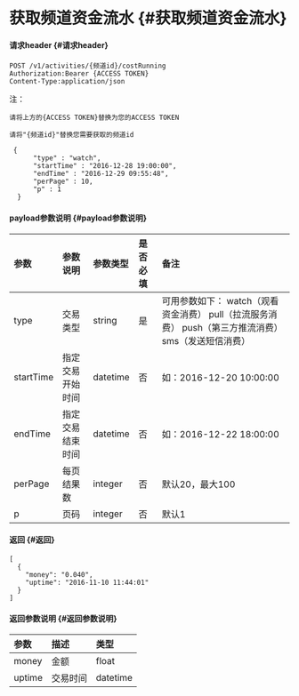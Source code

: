# 获取频道资金流水 {#获取频道资金流水}

#### 请求header {#请求header}

```
POST /v1/activities/{频道id}/costRunning
Authorization:Bearer {ACCESS TOKEN}
Content-Type:application/json
```

注：

`请将上方的{ACCESS TOKEN}替换为您的ACCESS TOKEN`

`请将"{频道id}"替换您需要获取的频道id`

```
 {
      "type" : "watch",
      "startTime" : "2016-12-28 19:00:00",
      "endTime" : "2016-12-29 09:55:48",
      "perPage" : 10,
      "p" : 1
  }
```

#### payload参数说明 {#payload参数说明}

| 参数 | 参数说明 | 参数类型 | 是否必填 | 备注 |
| :--- | :--- | :--- | :--- | :--- |
| type | 交易类型 | string | 是 | 可用参数如下： watch（观看资金消费） pull（拉流服务消费） push（第三方推流消费） sms（发送短信消费） |
| startTime | 指定交易开始时间 | datetime | 否 | 如：2016-12-20 10:00:00 |
| endTime | 指定交易结束时间 | datetime | 否 | 如：2016-12-22 18:00:00 |
| perPage | 每页结果数 | integer | 否 | 默认20，最大100 |
| p | 页码 | integer | 否 | 默认1 |

#### 返回 {#返回}

```
[
  {
    "money": "0.040",
    "uptime": "2016-11-10 11:44:01"
  }
]
```

#### 返回参数说明 {#返回参数说明}

| 参数 | 描述 | 类型 |
| :--- | :--- | :--- |
| money | 金额 | float |
| uptime | 交易时间 | datetime |



